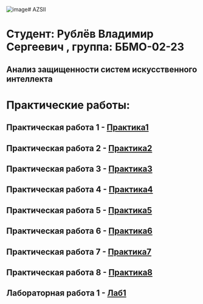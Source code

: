 ![image](https://github.com/user-attachments/assets/12168e2f-509d-49d7-8994-72ddb6cefece)# AZSII

# Студент: Рублёв Владимир Сергеевич , группа: ББМО-02-23

## Анализ защищенности систем искусственного интеллекта

# Практические работы:

## Практическая работа 1 - [Практика1](https://github.com/vladimirrublev/AZSII-1-/blob/main/README.md)
## Практическая работа 2 - [Практика2]()
## Практическая работа 3 - [Практика3]()
## Практическая работа 4 - [Практика4]()
## Практическая работа 5 - [Практика5]()
## Практическая работа 6 - [Практика6]()
## Практическая работа 7 - [Практика7]()
## Практическая работа 8 - [Практика8]()

## Лабораторная работа 1 - [Лаб1]()
